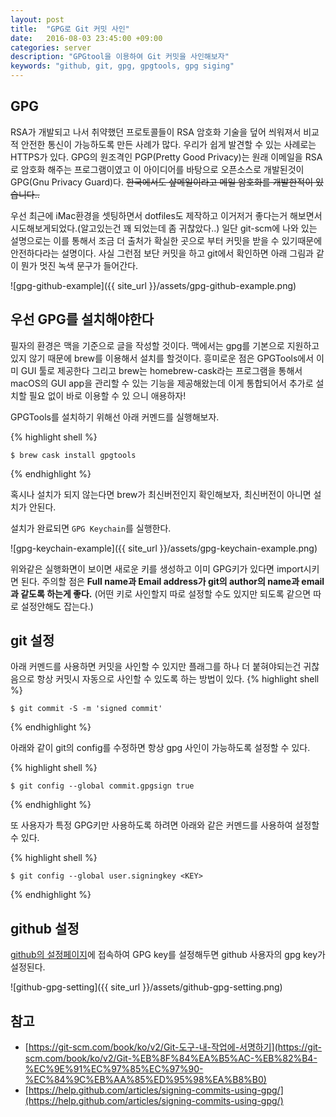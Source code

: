 ```yaml
---
layout: post
title:  "GPG로 Git 커밋 사인"
date:   2016-08-03 23:45:00 +09:00
categories: server
description: "GPGtool을 이용하여 Git 커밋을 사인해보자"
keywords: "github, git, gpg, gpgtools, gpg siging"
---
```


## GPG

RSA가 개발되고 나서 취약했던 프로토콜들이 RSA 암호화 기술을 덮어 씌워져서 비교적 안전한 통신이 가능하도록 만든 사례가 많다. 우리가 쉽게 발견할 수 있는 사례로는 HTTPS가 있다. GPG의 원조격인 PGP(Pretty Good Privacy)는 원래 이메일을 RSA로 암호화 해주는 프로그램이였고 이 아이디어를 바탕으로 오픈소스로 개발된것이 GPG(Gnu Privacy Guard)다. <strike>한국에서도 샾메일이라고 메일 암호화를 개발한적이 있습니다..</strike>

우선 최근에 iMac환경을 셋팅하면서 dotfiles도 제작하고 이거저거 좋다는거 해보면서 시도해보게되었다.(알고있는건 꽤 되었는데 좀 귀찮았다..) 일단 git-scm에 나와 있는 설명으로는 이를 통해서 조금 더 출처가 확실한 곳으로 부터 커밋을 받을 수 있기때문에 안전하다라는 설명이다. 사실 그런점 보단 커밋을 하고 git에서 확인하면 아래 그림과 같이 뭔가 멋진 녹색 문구가 들어간다.

![gpg-github-example]({{ site_url }}/assets/gpg-github-example.png)



## 우선 GPG를 설치해야한다

필자의 환경은 맥을 기준으로 글을 작성할 것이다. 맥에서는 gpg를 기본으로 지원하고 있지 않기 때문에 brew를 이용해서 설치를 할것이다. 흥미로운 점은 GPGTools에서 이미 GUI 툴로 제공한다 그리고 brew는 homebrew-cask라는 프로그램을 통해서 macOS의 GUI app을 관리할 수 있는 기능을 제공해왔는데 이게 통합되어서 추가로 설치할 필요 없이 바로 이용할 수 있 으니 애용하자!

GPGTools를 설치하기 위해선 아래 커멘드를 실행해보자.

{% highlight shell %}

	$ brew cask install gpgtools

{% endhighlight %}

혹시나 설치가 되지 않는다면 brew가 최신버전인지 확인해보자, 최신버전이 아니면 설치가 안된다.

설치가 완료되면 ```GPG Keychain```를 실행한다.

![gpg-keychain-example]({{ site_url }}/assets/gpg-keychain-example.png)

위와같은 실행화면이 보이면 새로운 키를 생성하고 이미 GPG키가 있다면 import시키면 된다.
주의할 점은 **Full name과 Email address가 git의 author의 name과 email과 같도록 하는게 좋다.** (어떤 키로 사인할지 따로 설정할 수도 있지만 되도록 같으면 따로 설정안해도 잡는다.)

## git 설정

아래 커멘드를 사용하면 커밋을 사인할 수 있지만 플래그를 하나 더 붙혀야되는건 귀찮음으로 항상 커밋시 자동으로 사인할 수 있도록 하는 방법이 있다.
{% highlight shell %}

	$ git commit -S -m 'signed commit'

{% endhighlight %}

아래와 같이 git의 config를 수정하면 항상 gpg 사인이 가능하도록 설정할 수 있다.

{% highlight shell %}

	$ git config --global commit.gpgsign true

{% endhighlight %}

또 사용자가 특정 GPG키만 사용하도록 하려면 아래와 같은 커멘드를 사용하여 설정할 수 있다.

{% highlight shell %}

	$ git config --global user.signingkey <KEY>

{% endhighlight %}

## github 설정

[github의 설정페이지](https://github.com/settings/keys)에 접속하여 GPG key를 설정해두면 github 사용자의 gpg key가 설정된다.

![github-gpg-setting]({{ site_url }}/assets/github-gpg-setting.png)


## 참고

* [https://git-scm.com/book/ko/v2/Git-도구-내-작업에-서명하기](https://git-scm.com/book/ko/v2/Git-%EB%8F%84%EA%B5%AC-%EB%82%B4-%EC%9E%91%EC%97%85%EC%97%90-%EC%84%9C%EB%AA%85%ED%95%98%EA%B8%B0)
* [https://help.github.com/articles/signing-commits-using-gpg/](https://help.github.com/articles/signing-commits-using-gpg/)
